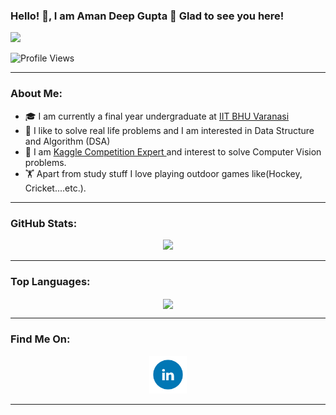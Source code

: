 ### Hello! 👋, I am Aman Deep Gupta 🙂 Glad to see you here!

<img src="https://img.shields.io/github/followers/adg1822?style=social"/>

![Profile Views](https://gpvc.arturio.dev/adg1822)

---

### About Me:

- 🎓 I am currently a final year undergraduate at <a href="https://www.iitbhu.ac.in/"> IIT BHU Varanasi </a>
- 👨‍ I like to solve real life problems and I am interested in Data Structure and Algorithm (DSA)
- 👨‍  I am <a href="https://www.kaggle.com/adg1822"> Kaggle Competition Expert </a> and interest to solve Computer Vision problems.
- 🏋 Apart from study stuff I love playing outdoor games like(Hockey, Cricket....etc.).

---
### GitHub Stats:
<p align="center">
  <a href="https://github.com/adg1822">
    <img src="https://github-readme-stats.vercel.app/api?username=adg1822&show_icons=true&hide=issues&theme=radical"/>
  </a>
</p>

---

### Top Languages: 
<p align="center">
  <a href="https://github.com/adg1822">
    <img src="https://github-readme-stats.vercel.app/api/top-langs/?username=adg1822&theme=radical" align="center" />
  </a>
</p>

---

### Find Me On:
<p align="center">
<a href="https://www.linkedin.com/in/aman-deep-gupta-6b066b176/"><img src="https://github.com/aritraroy/social-icons/blob/master/linkedin-icon.png?raw=true" width="60"></a>
</p>

---
